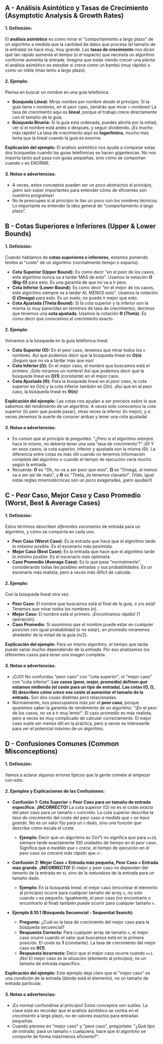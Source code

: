 ## A - Análisis Asintótico y Tasas de Crecimiento (Asymptotic Analysis & Growth Rates)

#### 1. **Definición:**

El **análisis asintótico** es como mirar el "comportamiento a largo plazo" de un algoritmo a medida que la cantidad de datos que procesa (el tamaño de la entrada) se hace muy, muy grande. Las **tasas de crecimiento** nos dicen qué tan rápido aumenta el tiempo (o el espacio) que necesita un algoritmo conforme aumenta la entrada. Imagina que estás viendo crecer una planta: el análisis asintótico es estudiar si crece como un bambú (muy rápido) o como un roble (más lento a largo plazo).

#### 2. **Ejemplo:**

Piensa en buscar un nombre en una guía telefónica.

- **Búsqueda Lineal:** Miras nombre por nombre desde el principio. Si la guía tiene `n` nombres, en el peor caso, ¡tendrás que mirar `n` nombres! La tasa de crecimiento aquí es **lineal**, porque el trabajo crece directamente con el tamaño de la guía.
- **Búsqueda Binaria:** Si la guía está ordenada, puedes abrirla por la mitad, ver si el nombre está antes o después, y seguir dividiendo. ¡Es mucho más rápido! La tasa de crecimiento aquí es **logarítmica**, mucho más lenta que la lineal cuando la guía es enorme.

**Explicación del ejemplo:**
El análisis asintótico nos ayuda a comparar estas dos búsquedas cuando las guías telefónicas se hacen gigantescas. No nos importa tanto qué pasa con guías pequeñas, sino cómo se comportan cuando `n` es ENORME.

#### 3. **Notas o advertencias:**

- A veces, estos conceptos pueden ser un poco abstractos al principio, ¡pero son súper importantes para entender cómo de eficientes son nuestros programas!
- No te preocupes si al principio te lías un poco con los nombres técnicos. Lo importante es entender la idea general de "comportamiento a largo plazo".

## B - Cotas Superiores e Inferiores (Upper & Lower Bounds)

#### 1. **Definición:**

Cuando hablamos de **cotas superiores e inferiores**, estamos poniendo límites al "coste" de un algoritmo (normalmente tiempo o espacio).

- **Cota Superior (Upper Bound):** Es como decir "en el peor de los casos, este algoritmo nunca va a tardar MÁS de esto". Usamos la notación **O (Big-O)** para esto. Es una garantía de que no va a ir peor.
- **Cota Inferior (Lower Bound):** Es como decir "en el mejor de los casos, este algoritmo siempre va a tardar AL MENOS esto". Usamos la notación **Ω (Omega)** para esto. Es un suelo, no puede ir mejor que esto.
- **Cota Ajustada (Theta Bound):** Si la cota superior y la inferior son la misma (o muy parecidas en términos de tasa de crecimiento), decimos que tenemos una **cota ajustada**. Usamos la notación **Θ (Theta)**. Es como decir que conocemos el crecimiento exacto.

#### 2. **Ejemplo:**

Volvamos a la búsqueda en la guía telefónica lineal.

- **Cota Superior (O):** En el peor caso, tenemos que mirar todos los `n` nombres. Así que podemos decir que la búsqueda lineal es **O(n)**. ¡Seguro que no va a tardar más que eso!
- **Cota Inferior (Ω):** En el mejor caso, el nombre que buscamos está el primero. ¡Solo miramos un nombre! Así que podemos decir que la búsqueda lineal es **Ω(1)** (constante) en el mejor caso.
- **Cota Ajustada (Θ):** Para la búsqueda lineal en _el peor caso_, la cota superior es O(n) y la cota inferior también es Ω(n). ¡Así que en el peor caso, la búsqueda lineal es **Θ(n)**!

**Explicación del ejemplo:**
Las cotas nos ayudan a ser precisos sobre lo que sabemos del rendimiento de un algoritmo. A veces solo conocemos la cota superior (lo peor que puede pasar), otras veces la inferior (lo mejor), y a veces ¡tenemos la suerte de conocer ambas y tener una cota ajustada!

#### 3. **Notas o advertencias:**

- Es común que al principio te preguntes: "¿Pero si el algoritmo siempre hace lo mismo, no debería tener una sola 'tasa de crecimiento'?" ¡Sí! Y en esos casos, la cota superior, inferior y ajustada son la misma (Θ). La diferencia entre cotas es más útil cuando no tenemos información _completa_ del algoritmo o cuando el tiempo de ejecución varía mucho según la entrada.
- Recuerda: **O** es "Oh, no va a ser peor que esto", **Ω** es "Omega, al menos va a ser así de malo", y **Θ** es "Theta, ¡lo tenemos clavado!". (Vale, igual estas reglas mnemotécnicas son un poco exageradas, ¡pero ayudan!)

## C - Peor Caso, Mejor Caso y Caso Promedio (Worst, Best & Average Cases)

#### 1. **Definición:**

Estos términos describen _diferentes escenarios_ de entrada para un algoritmo, y cómo se comporta en cada uno.

- **Peor Caso (Worst Case):** Es la entrada que hace que el algoritmo tarde _lo máximo_ posible. Es el escenario más pesimista.
- **Mejor Caso (Best Case):** Es la entrada que hace que el algoritmo tarde _lo mínimo_ posible. Es el escenario más optimista.
- **Caso Promedio (Average Case):** Es lo que pasa "normalmente", considerando todas las posibles entradas y sus probabilidades. Es un escenario más realista, pero a veces más difícil de calcular.

#### 2. **Ejemplo:**

Con la búsqueda lineal otra vez:

- **Peor Caso:** El nombre que buscamos está al final de la guía, o ¡no está! Tenemos que mirar todos los nombres (n).
- **Mejor Caso:** El nombre está el primero. ¡Encontramos rápido! (1 operación).
- **Caso Promedio:** Si asumimos que el nombre puede estar en cualquier posición con igual probabilidad (o no estar), en promedio miraremos alrededor de la mitad de la guía (n/2).

**Explicación del ejemplo:**
Para un mismo algoritmo, el tiempo que tarda puede variar mucho dependiendo de la _entrada_. Por eso analizamos los diferentes casos para tener una imagen completa.

#### 3. **Notas o advertencias:**

- ¡OJO! No confundas "peor caso" con "cota superior", ni "mejor caso" con "cota inferior". **Los casos (peor, mejor, promedio) definen _qué_ estamos midiendo (el coste para un tipo de entrada). Las cotas (O, Ω, Θ) describen _cómo crece_ ese coste al aumentar el tamaño de la entrada.** Son dos cosas distintas pero relacionadas.
- Normalmente, nos preocupamos más por el **peor caso**, porque queremos saber la garantía de rendimiento de un algoritmo: "¡En el peor de los casos, no va a ir muy lento!". El caso promedio es más realista, pero a veces es muy complicado de calcular correctamente. El mejor caso suele ser menos útil en la práctica, pero a veces es interesante para ver el potencial máximo de un algoritmo.

## D - Confusiones Comunes (Common Misconceptions)

#### 1. **Definición:**

Vamos a aclarar algunos errores típicos que la gente comete al empezar con esto.

#### 2. **Ejemplos y Explicaciones de las Confusiones:**

- **Confusión 1: Cota Superior = Peor Caso para un tamaño de entrada específico.** **¡INCORRECTO!** La cota superior (O) no es el coste _exacto_ del peor caso para un tamaño `n` concreto. La cota superior describe la _tasa de crecimiento_ del coste del peor caso _a medida que `n` se hace grande_. No es un valor fijo para un `n` dado, sino una función que describe cómo escala el coste.

  - **Ejemplo:** Decir que un algoritmo es O(n²) no significa que para `n=10`, siempre tarde exactamente 100 unidades de tiempo en el peor caso. Significa que _a medida que `n` crece_, el tiempo de ejecución en el peor caso _no crecerá más rápido_ que `n²`.

- **Confusión 2: Mejor Caso = Entrada más pequeña, Peor Caso = Entrada más grande.** **¡INCORRECTO!** El mejor y peor caso no dependen del _tamaño_ de la entrada en sí, sino de la _naturaleza_ de la entrada para un tamaño dado.

  - **Ejemplo:** En la búsqueda lineal, el mejor caso (encontrar el elemento al principio) ocurre para _cualquier_ tamaño de array `n`, no solo cuando `n` es pequeño. Igualmente, el peor caso (no encontrarlo o encontrarlo al final) también puede ocurrir para cualquier tamaño `n`.

- **Ejemplo 8.10.1 (Búsqueda Secuencial - Sequential Search):**

  - **Pregunta:** ¿Cuál es la tasa de crecimiento del mejor caso para la búsqueda secuencial?
  - **Respuesta Correcta:** Para cualquier array de tamaño `n`, el mejor caso ocurre cuando el valor que buscamos está en la primera posición. El coste es **1** (constante). La tasa de crecimiento del mejor caso es **Θ(1)**.
  - **Respuesta Incorrecta:** Decir que el mejor caso ocurre cuando `n=1`. ¡No! El mejor caso es _la situación_ (elemento al principio), no un tamaño de entrada específico.

**Explicación del ejemplo:**
Este ejemplo deja claro que el "mejor caso" es una _condición_ de la entrada (dónde está el elemento), no un tamaño de entrada particular.

#### 3. **Notas o advertencias:**

- ¡Es normal confundirse al principio! Estos conceptos son sutiles. La clave está en recordar que el análisis asintótico se centra en el _crecimiento_ a largo plazo, no en valores exactos para entradas pequeñas.
- Cuando pienses en "mejor caso" y "peor caso", pregúntate: "¿Qué _tipo de entrada_, para un tamaño `n` cualquiera, hace que el algoritmo se comporte de forma más/menos eficiente?".

